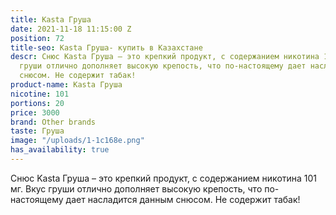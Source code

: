 ```yaml
---
title: Kasta Груша
date: 2021-11-18 11:15:00 Z
position: 72
title-seo: Kasta Груша- купить в Казахстане
descr: Снюс Kasta Груша – это крепкий продукт, с содержанием никотина 101 мг. Вкус
  груши отлично дополняет высокую крепость, что по-настоящему дает насладится данным
  снюсом. Не содержит табак!
product-name: Kasta Груша
nicotine: 101
portions: 20
price: 3000
brand: Other brands
taste: Груша
image: "/uploads/1-1c168e.png"
has_availability: true
---
```


Снюс Kasta Груша – это крепкий продукт, с содержанием никотина 101 мг. Вкус груши отлично дополняет высокую крепость, что по-настоящему дает насладится данным снюсом. Не содержит табак!
